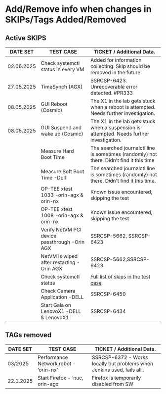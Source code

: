 # Add/Remove info when changes in SKIPs/Tags Added/Removed

## Active SKIPS

| DATE SET   | TEST CASE                                     | TICKET / Additional Data.                                                                       |
| ---------- | --------------------------------------------- | ----------------------------------------------------------------------------------------------- |
| 02.06.2025 | Check systemctl status in every VM            | Added for information collecting. Skip should be removed in the future.                         |
| 27.05.2025 | TimeSynch (AGX)                               | SSRCSP-6423. Unrecoverable error detected. #PR333                                               |
| 08.05.2025 | GUI Reboot (Cosmic)                           | The X1 in the lab gets stuck when a reboot is attempted. Needs further investigation.           |
| 08.05.2025 | GUI Suspend and wake up (Cosmic)              | The X1 in the lab gets stuck when a suspension is attempted. Needs further investigation.       |
|            | Measure Hard Boot Time                        | The searched journalctl line is sometimes (randomly) not there. Didn't find it this time        |
|            | Measure Soft Boot Time -Dell                  | The searched journalctl line is sometimes (randomly) not there. Didn't find it this time.       |
|            | OP-TEE xtest 1033 -orin-agx & orin-nx         | Known issue encountered, skipping the test                                                      |
|            | OP-TEE xtest 1008 -orin-agx & orin-nx         | Known issue encountered, skipping the test                                                      |
|            | Verify NetVM PCI device passthrough -Orin AGX | SSRCSP-5662, SSRCSP-6423                                                                        |
|            | NetVM is wiped after restarting -Orin AGX     | SSRCSP-5662,SSRCSP-6423                                                                         |
|            | Check systemctl status                        | [Full list of skips in the test case](/Robot-Framework/test-suites/functional-tests/host.robot) |
|            | Check Camera Application -DELL                | SSRCSP-6450                                                                                     |
|            | Start Gala on LenovoX1 -DELL & LenovoX1       | SSRCSP-6434                                                                                     |

## TAGs removed

| DATE SET  | TEST CASE                             | TICKET / Additional Data.                                               |
| --------- | ------------------------------------- | ----------------------------------------------------------------------- |
| 03/2025   | Performance Network.robot - ‘orin-nx’ | SSRCSP-6372 - Works locally but problems when Jenkins used, fails all.. |
| 22.1.2025 | Start Firefox - ‘nuc, orin-agx        | Firefox is temporarily disabled from SW                                 |
